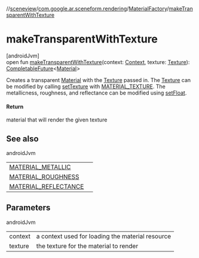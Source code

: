 //[sceneview](../../../index.md)/[com.google.ar.sceneform.rendering](../index.md)/[MaterialFactory](index.md)/[makeTransparentWithTexture](make-transparent-with-texture.md)

# makeTransparentWithTexture

[androidJvm]\
open fun [makeTransparentWithTexture](make-transparent-with-texture.md)(context: [Context](https://developer.android.com/reference/kotlin/android/content/Context.html), texture: [Texture](../-texture/index.md)): [CompletableFuture](https://developer.android.com/reference/kotlin/java/util/concurrent/CompletableFuture.html)&lt;[Material](../-material/index.md)&gt;

Creates a transparent [Material](../-material/index.md) with the [Texture](../-texture/index.md) passed in. The [Texture](../-texture/index.md) can be modified by calling [setTexture](../-material/set-texture.md) with [MATERIAL_TEXTURE](-m-a-t-e-r-i-a-l_-t-e-x-t-u-r-e.md). The metallicness, roughness, and reflectance can be modified using [setFloat](../-material/set-float.md).

#### Return

material that will render the given texture

## See also

androidJvm

| | |
|---|---|
| [MATERIAL_METALLIC](-m-a-t-e-r-i-a-l_-m-e-t-a-l-l-i-c.md) |  |
| [MATERIAL_ROUGHNESS](-m-a-t-e-r-i-a-l_-r-o-u-g-h-n-e-s-s.md) |  |
| [MATERIAL_REFLECTANCE](-m-a-t-e-r-i-a-l_-r-e-f-l-e-c-t-a-n-c-e.md) |  |

## Parameters

androidJvm

| | |
|---|---|
| context | a context used for loading the material resource |
| texture | the texture for the material to render |
